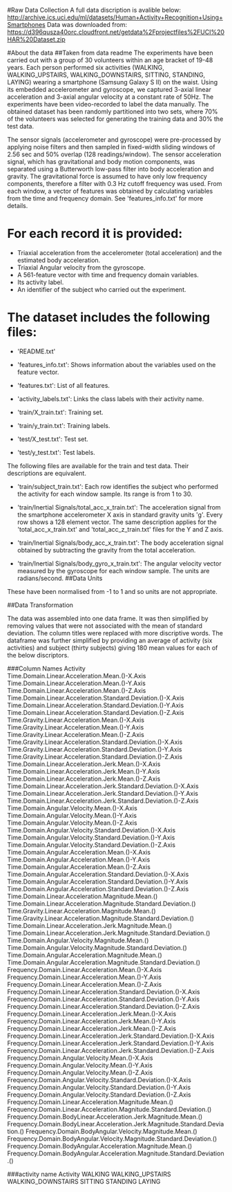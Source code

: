 #Raw Data Collection
A full data discription is avalible below:
http://archive.ics.uci.edu/ml/datasets/Human+Activity+Recognition+Using+Smartphones
Data was downloaded from:
https://d396qusza40orc.cloudfront.net/getdata%2Fprojectfiles%2FUCI%20HAR%20Dataset.zip 

#About the data
##Taken from data readme
The experiments have been carried out with a group of 30 volunteers within an age bracket of 19-48 years.
Each person performed six activities (WALKING, WALKING_UPSTAIRS, WALKING_DOWNSTAIRS, SITTING, STANDING, LAYING) wearing a smartphone (Samsung Galaxy S II) on the waist.
Using its embedded accelerometer and gyroscope, we captured 3-axial linear acceleration and 3-axial angular velocity at a constant rate of 50Hz.
The experiments have been video-recorded to label the data manually. The obtained dataset has been randomly partitioned into two sets, where 70% of the volunteers was selected for generating the training data and 30% the test data. 

The sensor signals (accelerometer and gyroscope) were pre-processed by applying noise filters and then sampled in fixed-width sliding windows of 2.56 sec and 50% overlap (128 readings/window).
The sensor acceleration signal, which has gravitational and body motion components, was separated using a Butterworth low-pass filter into body acceleration and gravity.
The gravitational force is assumed to have only low frequency components, therefore a filter with 0.3 Hz cutoff frequency was used. From each window, a vector of features was obtained by calculating variables from the time and frequency domain. See 'features_info.txt' for more details. 

For each record it is provided:
======================================

- Triaxial acceleration from the accelerometer (total acceleration) and the estimated body acceleration.
- Triaxial Angular velocity from the gyroscope. 
- A 561-feature vector with time and frequency domain variables. 
- Its activity label. 
- An identifier of the subject who carried out the experiment.

The dataset includes the following files:
=========================================

- 'README.txt'

- 'features_info.txt': Shows information about the variables used on the feature vector.

- 'features.txt': List of all features.

- 'activity_labels.txt': Links the class labels with their activity name.

- 'train/X_train.txt': Training set.

- 'train/y_train.txt': Training labels.

- 'test/X_test.txt': Test set.

- 'test/y_test.txt': Test labels.

The following files are available for the train and test data. Their descriptions are equivalent. 

- 'train/subject_train.txt': Each row identifies the subject who performed the activity for each window sample.
Its range is from 1 to 30. 

- 'train/Inertial Signals/total_acc_x_train.txt': The acceleration signal from the smartphone accelerometer X axis in standard gravity units 'g'.
Every row shows a 128 element vector. The same description applies for the 'total_acc_x_train.txt' and 'total_acc_z_train.txt' files for the Y and Z axis. 

- 'train/Inertial Signals/body_acc_x_train.txt': The body acceleration signal obtained by subtracting the gravity from the total acceleration. 

- 'train/Inertial Signals/body_gyro_x_train.txt': The angular velocity vector measured by the gyroscope for each window sample.
The units are radians/second. 
##Data Units

These have been normalised from -1 to 1 and so units are not appropriate.


##Data Transformation

The data was assembled into one data frame.
It was then simplified by removing values that were not associated with the mean of standard deviation.
The column titles were replaced with more discriptive words.
The dataframe was further simplified by providing an average of activity (six activities) and subject (thirty subjects) giving 180 mean values for each of the below discriptors.

###Column Names
Activity                                                                    
Time.Domain.Linear.Acceleration.Mean.()-X.Axis                               
Time.Domain.Linear.Acceleration.Mean.()-Y.Axis                             
Time.Domain.Linear.Acceleration.Mean.()-Z.Axis                              
Time.Domain.Linear.Acceleration.Standard.Deviation.()-X.Axis               
Time.Domain.Linear.Acceleration.Standard.Deviation.()-Y.Axis                 
Time.Domain.Linear.Acceleration.Standard.Deviation.()-Z.Axis                 
Time.Gravity.Linear.Acceleration.Mean.()-X.Axis                              
Time.Gravity.Linear.Acceleration.Mean.()-Y.Axis                              
Time.Gravity.Linear.Acceleration.Mean.()-Z.Axis                              
Time.Gravity.Linear.Acceleration.Standard.Deviation.()-X.Axis                
Time.Gravity.Linear.Acceleration.Standard.Deviation.()-Y.Axis                
Time.Gravity.Linear.Acceleration.Standard.Deviation.()-Z.Axis                
Time.Domain.Linear.Acceleration.Jerk.Mean.()-X.Axis                          
Time.Domain.Linear.Acceleration.Jerk.Mean.()-Y.Axis                          
Time.Domain.Linear.Acceleration.Jerk.Mean.()-Z.Axis                          
Time.Domain.Linear.Acceleration.Jerk.Standard.Deviation.()-X.Axis            
Time.Domain.Linear.Acceleration.Jerk.Standard.Deviation.()-Y.Axis            
Time.Domain.Linear.Acceleration.Jerk.Standard.Deviation.()-Z.Axis            
Time.Domain.Angular.Velocity.Mean.()-X.Axis                                  
Time.Domain.Angular.Velocity.Mean.()-Y.Axis                                  
Time.Domain.Angular.Velocity.Mean.()-Z.Axis                                  
Time.Domain.Angular.Velocity.Standard.Deviation.()-X.Axis                    
Time.Domain.Angular.Velocity.Standard.Deviation.()-Y.Axis                    
Time.Domain.Angular.Velocity.Standard.Deviation.()-Z.Axis                    
Time.Domain.Angular.Acceleration.Mean.()-X.Axis                              
Time.Domain.Angular.Acceleration.Mean.()-Y.Axis                              
Time.Domain.Angular.Acceleration.Mean.()-Z.Axis                              
Time.Domain.Angular.Acceleration.Standard.Deviation.()-X.Axis                
Time.Domain.Angular.Acceleration.Standard.Deviation.()-Y.Axis                
Time.Domain.Angular.Acceleration.Standard.Deviation.()-Z.Axis                
Time.Domain.Linear.Acceleration.Magnitude.Mean.()                            
Time.Domain.Linear.Acceleration.Magnitude.Standard.Deviation.()              
Time.Gravity.Linear.Acceleration.Magnitude.Mean.()                           
Time.Gravity.Linear.Acceleration.Magnitude.Standard.Deviation.()             
Time.Domain.Linear.Acceleration.Jerk.Magnitude.Mean.()                       
Time.Domain.Linear.Acceleration.Jerk.Magnitude.Standard.Deviation.()         
Time.Domain.Angular.Velocity.Magnitude.Mean.()                               
Time.Domain.Angular.Velocity.Magnitude.Standard.Deviation.()                 
Time.Domain.Angular.Acceleration.Magnitude.Mean.()                           
Time.Domain.Angular.Acceleration.Magnitude.Standard.Deviation.()             
Frequency.Domain.Linear.Acceleration.Mean.()-X.Axis                          
Frequency.Domain.Linear.Acceleration.Mean.()-Y.Axis                          
Frequency.Domain.Linear.Acceleration.Mean.()-Z.Axis                          
Frequency.Domain.Linear.Acceleration.Standard.Deviation.()-X.Axis            
Frequency.Domain.Linear.Acceleration.Standard.Deviation.()-Y.Axis            
Frequency.Domain.Linear.Acceleration.Standard.Deviation.()-Z.Axis            
Frequency.Domain.Linear.Acceleration.Jerk.Mean.()-X.Axis                     
Frequency.Domain.Linear.Acceleration.Jerk.Mean.()-Y.Axis                     
Frequency.Domain.Linear.Acceleration.Jerk.Mean.()-Z.Axis                     
Frequency.Domain.Linear.Acceleration.Jerk.Standard.Deviation.()-X.Axis       
Frequency.Domain.Linear.Acceleration.Jerk.Standard.Deviation.()-Y.Axis       
Frequency.Domain.Linear.Acceleration.Jerk.Standard.Deviation.()-Z.Axis       
Frequency.Domain.Angular.Velocity.Mean.()-X.Axis                             
Frequency.Domain.Angular.Velocity.Mean.()-Y.Axis                             
Frequency.Domain.Angular.Velocity.Mean.()-Z.Axis                             
Frequency.Domain.Angular.Velocity.Standard.Deviation.()-X.Axis               
Frequency.Domain.Angular.Velocity.Standard.Deviation.()-Y.Axis               
Frequency.Domain.Angular.Velocity.Standard.Deviation.()-Z.Axis               
Frequency.Domain.Linear.Acceleration.Magnitude.Mean.()                       
Frequency.Domain.Linear.Acceleration.Magnitude.Standard.Deviation.()         
Frequency.Domain.BodyLinear.Acceleration.Jerk.Magnitude.Mean.()              
Frequency.Domain.BodyLinear.Acceleration.Jerk.Magnitude.Standard.Deviation.()
Frequency.Domain.BodyAngular.Velocity.Magnitude.Mean.()                      
Frequency.Domain.BodyAngular.Velocity.Magnitude.Standard.Deviation.()        
Frequency.Domain.BodyAngular.Acceleration.Magnitude.Mean.()                  
Frequency.Domain.BodyAngular.Acceleration.Magnitude.Standard.Deviation.() 

###activity name
Activity
WALKING
WALKING_UPSTAIRS
WALKING_DOWNSTAIRS
SITTING
STANDING
LAYING
